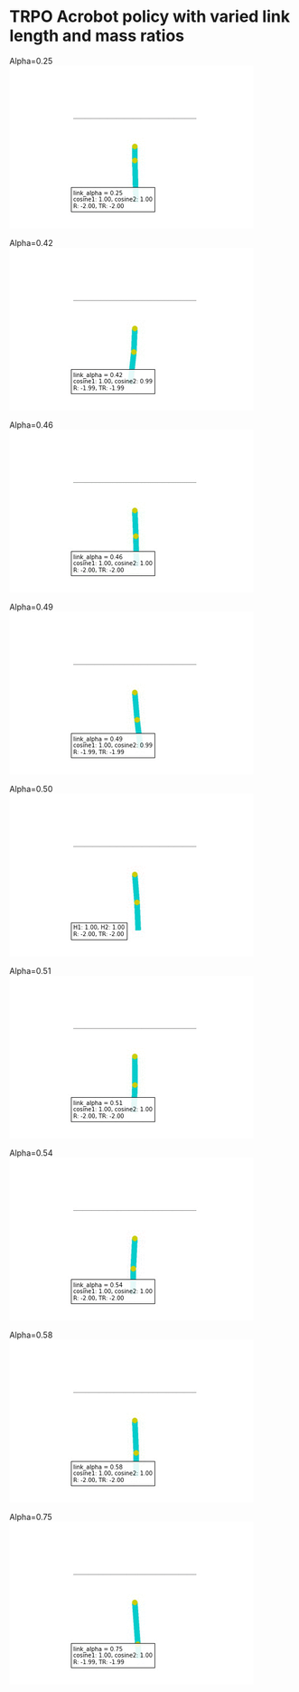 # TRPO Acrobot policy with varied link length and mass ratios

Alpha=0.25 ![1](mfrl-AcrobotCustom-link_alpha-link_alpha=0.25/gym_acrobot.gif)

Alpha=0.42 ![2](mfrl-AcrobotCustom-link_alpha-link_alpha=0.42/gym_acrobot.gif)

Alpha=0.46 ![3](mfrl-AcrobotCustom-link_alpha-link_alpha=0.46/gym_acrobot.gif)

Alpha=0.49 ![4](mfrl-AcrobotCustom-link_alpha-link_alpha=0.49/gym_acrobot.gif)

Alpha=0.50 ![original](gym_acrobot/gym_acrobot.gif)

Alpha=0.51 ![5](mfrl-AcrobotCustom-link_alpha-link_alpha=0.51/gym_acrobot.gif)

Alpha=0.54 ![6](mfrl-AcrobotCustom-link_alpha-link_alpha=0.54/gym_acrobot.gif)

Alpha=0.58 ![7](mfrl-AcrobotCustom-link_alpha-link_alpha=0.58/gym_acrobot.gif)

Alpha=0.75 ![8](mfrl-AcrobotCustom-link_alpha-link_alpha=0.75/gym_acrobot.gif)
